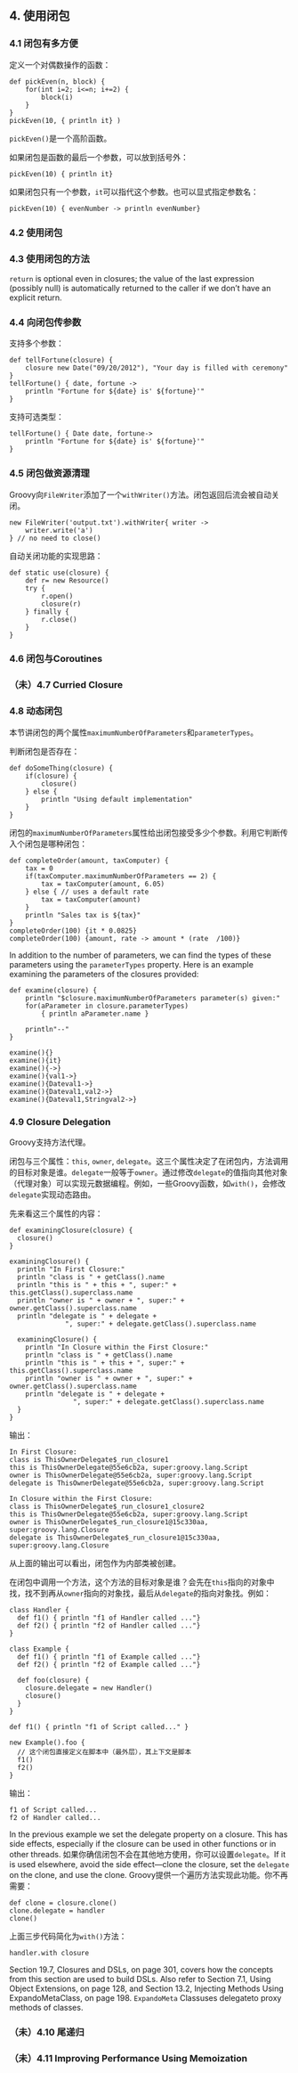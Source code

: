 ## 4. 使用闭包

### 4.1 闭包有多方便 ###

定义一个对偶数操作的函数：
	
	def pickEven(n, block) {
		for(int i=2; i<=n; i+=2) {
			block(i)
		}
	}
	pickEven(10, { println it} )

`pickEven()`是一个高阶函数。

如果闭包是函数的最后一个参数，可以放到括号外：

	pickEven(10) { println it}

如果闭包只有一个参数，`it`可以指代这个参数。也可以显式指定参数名：

	pickEven(10) { evenNumber -> println evenNumber}

### 4.2 使用闭包 ###

### 4.3 使用闭包的方法 ###

`return` is optional even in closures; the value of the last expression (possibly null) is automatically returned to the caller if we don’t have an explicit return.

### 4.4 向闭包传参数 ###

支持多个参数：

	def tellFortune(closure) {
		closure new Date("09/20/2012"), "Your day is filled with ceremony"
	}
	tellFortune() { date, fortune ->
		println "Fortune for ${date} is' ${fortune}'"
	}

支持可选类型：

	tellFortune() { Date date, fortune->
		println "Fortune for ${date} is' ${fortune}'"
	}

### 4.5 闭包做资源清理 ###

Groovy向`FileWriter`添加了一个`withWriter()`方法。闭包返回后流会被自动关闭。

	new FileWriter('output.txt').withWriter{ writer ->
		writer.write('a')
	} // no need to close()

自动关闭功能的实现思路：

	def static use(closure) {
		def r= new Resource()
		try {
			r.open()
			closure(r)
		} finally {
			r.close()
		}
	}

### 4.6 闭包与Coroutines ###

### （未）4.7 Curried Closure ###

### 4.8 动态闭包 ###

本节讲闭包的两个属性`maximumNumberOfParameters`和`parameterTypes`。

判断闭包是否存在：

	def doSomeThing(closure) {
		if(closure) {
			closure()
		} else {
			println "Using default implementation"
		}
	}

闭包的`maximumNumberOfParameters`属性给出闭包接受多少个参数。利用它判断传入个闭包是哪种闭包：
	
	def completeOrder(amount, taxComputer) {
		tax = 0
		if(taxComputer.maximumNumberOfParameters == 2) {
			tax = taxComputer(amount, 6.05)
		} else { // uses a default rate
			tax = taxComputer(amount)
		}
		println "Sales tax is ${tax}"
	}
	completeOrder(100) {it * 0.0825}
	completeOrder(100) {amount, rate -> amount * (rate  /100)}

In  addition  to  the  number  of  parameters,  we  can  find  the  types  of  these parameters using the `parameterTypes` property. Here is an example examining the parameters of the closures provided:

	def examine(closure) {
		println "$closure.maximumNumberOfParameters parameter(s) given:"
		for(aParameter in closure.parameterTypes) 
			{ println aParameter.name }
	
		println"--"
	}
	
	examine(){}
	examine(){it}
	examine(){->}
	examine(){val1->}
	examine(){Dateval1->}
	examine(){Dateval1,val2->}
	examine(){Dateval1,Stringval2->}

### 4.9 Closure Delegation ###

Groovy支持方法代理。

闭包与三个属性：`this`, `owner`, `delegate`。这三个属性决定了在闭包内，方法调用的目标对象是谁。`delegate`一般等于`owner`。通过修改`delegate`的值指向其他对象（代理对象）可以实现元数据编程。例如，一些Groovy函数，如`with()`，会修改`delegate`实现动态路由。

先来看这三个属性的内容：

	def examiningClosure(closure) {
	  closure()
	}
	
	examiningClosure() { 
	  println "In First Closure:"
	  println "class is " + getClass().name
	  println "this is " + this + ", super:" + this.getClass().superclass.name
	  println "owner is " + owner + ", super:" + owner.getClass().superclass.name
	  println "delegate is " + delegate +
	              ", super:" + delegate.getClass().superclass.name
	  
	  examiningClosure() { 
	    println "In Closure within the First Closure:"
	    println "class is " + getClass().name
	    println "this is " + this + ", super:" + this.getClass().superclass.name
	    println "owner is " + owner + ", super:" + owner.getClass().superclass.name
	    println "delegate is " + delegate +
	                ", super:" + delegate.getClass().superclass.name
	  }  
	}

输出：

	In First Closure:
	class is ThisOwnerDelegate$_run_closure1
	this is ThisOwnerDelegate@55e6cb2a, super:groovy.lang.Script
	owner is ThisOwnerDelegate@55e6cb2a, super:groovy.lang.Script
	delegate is ThisOwnerDelegate@55e6cb2a, super:groovy.lang.Script

	In Closure within the First Closure:
	class is ThisOwnerDelegate$_run_closure1_closure2
	this is ThisOwnerDelegate@55e6cb2a, super:groovy.lang.Script
	owner is ThisOwnerDelegate$_run_closure1@15c330aa, super:groovy.lang.Closure
	delegate is ThisOwnerDelegate$_run_closure1@15c330aa, super:groovy.lang.Closure

从上面的输出可以看出，闭包作为内部类被创建。

在闭包中调用一个方法，这个方法的目标对象是谁？会先在`this`指向的对象中找，找不到再从`owner`指向的对象找，最后从`delegate`的指向对象找。例如：

	class Handler {
	  def f1() { println "f1 of Handler called ..."}
	  def f2() { println "f2 of Handler called ..."}  
	}
	
	class Example {
	  def f1() { println "f1 of Example called ..."}
	  def f2() { println "f2 of Example called ..."}
	
	  def foo(closure) {
	    closure.delegate = new Handler()
	    closure()
	  }
	}
	
	def f1() { println "f1 of Script called..." }
	
	new Example().foo {
      // 这个闭包直接定义在脚本中（最外层），其上下文是脚本
	  f1()
	  f2()
	}

输出：

	f1 of Script called...
	f2 of Handler called...

In the previous example we set the delegate property on a closure. This has side effects, especially if the closure can be used in other functions or in other threads. 如果你确信闭包不会在其他地方使用，你可以设置`delegate`。If it is used elsewhere, avoid the side effect—clone the closure, set the `delegate` on the clone, and use the clone. Groovy提供一个遍历方法实现此功能。你不再需要：

	def clone = closure.clone()
	clone.delegate = handler
	clone()

上面三步代码简化为`with()`方法：

	handler.with closure

Section 19.7, Closures and DSLs, on page 301, covers how the concepts from this section are used to build DSLs. Also refer to Section 7.1, Using Object Extensions,  on  page  128,  and  Section  13.2, Injecting  Methods  Using ExpandoMetaClass, on page 198. `ExpandoMeta` Classuses delegateto proxy methods
of classes.

### （未）4.10 尾递归 ###

### （未）4.11 Improving Performance Using Memoization ###
